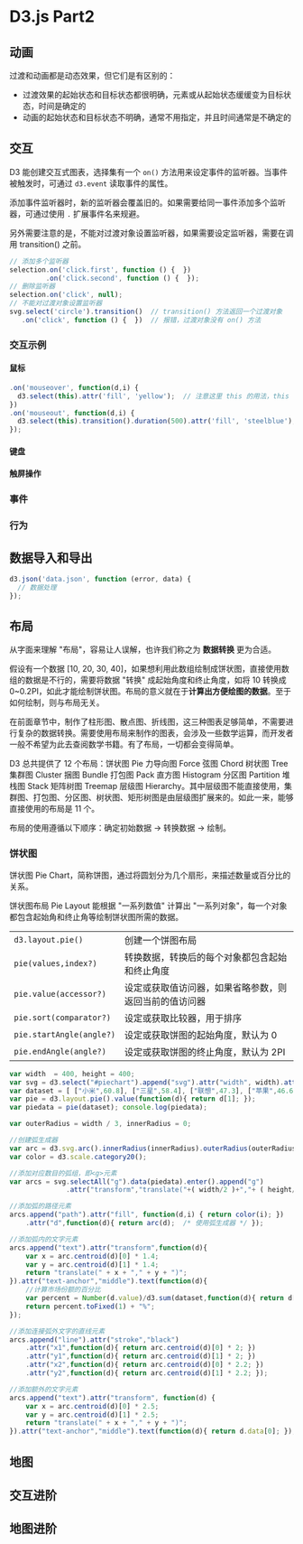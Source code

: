 # D3.js Part2

<script src="https://d3js.org/d3.v3.min.js"></script>

## 动画

过渡和动画都是动态效果，但它们是有区别的：
  * 过渡效果的起始状态和目标状态都很明确，元素或从起始状态缓缓变为目标状态，时间是确定的
  * 动画的起始状态和目标状态不明确，通常不用指定，并且时间通常是不确定的

## 交互

D3 能创建交互式图表，选择集有一个 `on()` 方法用来设定事件的监听器。当事件被触发时，可通过 `d3.event` 读取事件的属性。

添加事件监听器时，新的监听器会覆盖旧的。如果需要给同一事件添加多个监听器，可通过使用 `.` 扩展事件名来规避。

另外需要注意的是，不能对过渡对象设置监听器，如果需要设定监听器，需要在调用 transition() 之前。

```js
// 添加多个监听器
selection.on('click.first', function () {  })
         .on('click.second', function () {  });
// 删除监听器
selection.on('click', null);
// 不能对过渡对象设置监听器
svg.select('circle').transition()  // transition() 方法返回一个过渡对象
   .on('click', function () {  })  // 报错，过渡对象没有 on() 方法
```

### 交互示例

#### 鼠标

```js
.on('mouseover', function(d,i) {
  d3.select(this).attr('fill', 'yellow');  // 注意这里 this 的用法，this 指向事件被触发元素
})
.on('mouseout', function(d,i) {
  d3.select(this).transition().duration(500).attr('fill', 'steelblue');
});
```

#### 键盘

#### 触屏操作

### 事件

### 行为

## 数据导入和导出

```js
d3.json('data.json', function (error, data) {
  // 数据处理
});
```

## 布局

从字面来理解 "布局"，容易让人误解，也许我们称之为 **数据转换** 更为合适。

假设有一个数据 [10, 20, 30, 40]，如果想利用此数组绘制成饼状图，直接使用数组的数据是不行的，需要将数据 "转换" 成起始角度和终止角度，如将 10 转换成 0~0.2PI，如此才能绘制饼状图。布局的意义就在于**计算出方便绘图的数据**。至于如何绘制，则与布局无关。

在前面章节中，制作了柱形图、散点图、折线图，这三种图表足够简单，不需要进行复杂的数据转换。需要使用布局来制作的图表，会涉及一些数学运算，而开发者一般不希望为此去查阅数学书籍。有了布局，一切都会变得简单。

D3 总共提供了 12 个布局：饼状图 Pie 力导向图 Force 弦图 Chord 树状图 Tree 集群图 Cluster 捆图 Bundle 打包图 Pack 直方图 Histogram 分区图 Partition 堆栈图 Stack 矩阵树图 Treemap 层级图 Hierarchy。其中层级图不能直接使用，集群图、打包图、分区图、树状图、矩形树图是由层级图扩展来的。如此一来，能够直接使用的布局是 11 个。

布局的使用遵循以下顺序：确定初始数据 -> 转换数据 -> 绘制。

### 饼状图

饼状图 Pie Chart，简称饼图，通过将圆划分为几个扇形，来描述数量或百分比的关系。

饼状图布局 Pie Layout 能根据 "一系列数值" 计算出 "一系列对象"，每一个对象都包含起始角和终止角等绘制饼状图所需的数据。

|||
|---------------------------|----------------------------------------------------------------------
| `d3.layout.pie()`         | 创建一个饼图布局
| `pie(values,index?)`      | 转换数据，转换后的每个对象都包含起始和终止角度
| `pie.value(accessor?)`    | 设定或获取值访问器，如果省略参数，则返回当前的值访问器
| `pie.sort(comparator?)`   | 设定或获取比较器，用于排序
| `pie.startAngle(angle?)`  | 设定或获取饼图的起始角度，默认为 0
| `pie.endAngle(angle?)`    | 设定或获取饼图的终止角度，默认为 2PI

<div id="piechart"></div>
<script>
(function drawPie() {
  if (typeof(d3) === 'undefined') { return setTimeout(drawPie, 150); }
  var width  = 400, height = 400;
  var svg = d3.select("#piechart").append("svg").attr("width", width).attr("height", height);
  var dataset = [ ["小米",60.8], ["三星",58.4], ["联想",47.3], ["苹果",46.6], ["华为",41.3], ["酷派",40.1] ];
  var pie = d3.layout.pie().value(function(d){ return d[1]; });
  var piedata = pie(dataset); console.log(piedata);

  var outerRadius = width / 3, innerRadius = 0;

  //创建弧生成器
  var arc = d3.svg.arc().innerRadius(innerRadius).outerRadius(outerRadius);
  var color = d3.scale.category20();

  //添加对应数目的弧组，即<g>元素
  var arcs = svg.selectAll("g").data(piedata).enter().append("g")
                .attr("transform","translate("+( width/2 )+","+ ( height/2 ) +")");

  //添加弧的路径元素
  arcs.append("path").attr("fill", function(d,i) { return color(i); })
      .attr("d",function(d){ return arc(d);  /* 使用弧生成器 */ });

  //添加弧内的文字元素
  arcs.append("text").attr("transform",function(d){
      var x = arc.centroid(d)[0] * 1.4;
      var y = arc.centroid(d)[1] * 1.4;
      return "translate(" + x + "," + y + ")";
  }).attr("text-anchor","middle").text(function(d){
      //计算市场份额的百分比
      var percent = Number(d.value)/d3.sum(dataset,function(d){ return d[1]; }) * 100;
      return percent.toFixed(1) + "%";
  });

  //添加连接弧外文字的直线元素
  arcs.append("line").attr("stroke","black")
      .attr("x1",function(d){ return arc.centroid(d)[0] * 2; })
      .attr("y1",function(d){ return arc.centroid(d)[1] * 2; })
      .attr("x2",function(d){ return arc.centroid(d)[0] * 2.2; })
      .attr("y2",function(d){ return arc.centroid(d)[1] * 2.2; });

  //添加额外的文字元素
  arcs.append("text").attr("transform", function(d) {
      var x = arc.centroid(d)[0] * 2.5;
      var y = arc.centroid(d)[1] * 2.5;
      return "translate(" + x + "," + y + ")";
  }).attr("text-anchor","middle").text(function(d){ return d.data[0]; });
})();
</script>

```js
var width  = 400, height = 400;
var svg = d3.select("#piechart").append("svg").attr("width", width).attr("height", height);
var dataset = [ ["小米",60.8], ["三星",58.4], ["联想",47.3], ["苹果",46.6], ["华为",41.3], ["酷派",40.1] ];
var pie = d3.layout.pie().value(function(d){ return d[1]; });
var piedata = pie(dataset); console.log(piedata);

var outerRadius = width / 3, innerRadius = 0;

//创建弧生成器
var arc = d3.svg.arc().innerRadius(innerRadius).outerRadius(outerRadius);
var color = d3.scale.category20();

//添加对应数目的弧组，即<g>元素
var arcs = svg.selectAll("g").data(piedata).enter().append("g")
              .attr("transform","translate("+( width/2 )+","+ ( height/2 ) +")");

//添加弧的路径元素
arcs.append("path").attr("fill", function(d,i) { return color(i); })
    .attr("d",function(d){ return arc(d);  /* 使用弧生成器 */ });

//添加弧内的文字元素
arcs.append("text").attr("transform",function(d){
    var x = arc.centroid(d)[0] * 1.4;
    var y = arc.centroid(d)[1] * 1.4;
    return "translate(" + x + "," + y + ")";
}).attr("text-anchor","middle").text(function(d){
    //计算市场份额的百分比
    var percent = Number(d.value)/d3.sum(dataset,function(d){ return d[1]; }) * 100;
    return percent.toFixed(1) + "%";
});

//添加连接弧外文字的直线元素
arcs.append("line").attr("stroke","black")
    .attr("x1",function(d){ return arc.centroid(d)[0] * 2; })
    .attr("y1",function(d){ return arc.centroid(d)[1] * 2; })
    .attr("x2",function(d){ return arc.centroid(d)[0] * 2.2; })
    .attr("y2",function(d){ return arc.centroid(d)[1] * 2.2; });

//添加额外的文字元素
arcs.append("text").attr("transform", function(d) {
    var x = arc.centroid(d)[0] * 2.5;
    var y = arc.centroid(d)[1] * 2.5;
    return "translate(" + x + "," + y + ")";
}).attr("text-anchor","middle").text(function(d){ return d.data[0]; });
```

## 地图

## 交互进阶

## 地图进阶



